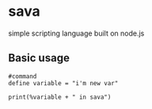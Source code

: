 # sava
simple scripting language built on node.js

## Basic usage
```
#command
define variable = "i'm new var"

print(%variable + " in sava")
